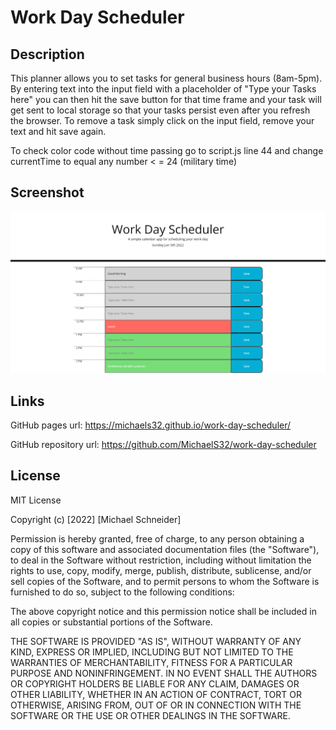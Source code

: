 # Work Day Scheduler
## Description

This planner allows you to set tasks for general business hours (8am-5pm). By entering text into the input field with a placeholder of "Type your Tasks here" you can then hit the save button for that time frame and your task will get sent to local storage so that your tasks persist even after you refresh the browser. To remove a task simply click on the input field, remove your text and hit save again.

To check color code without time passing go to script.js line 44 and change currentTime to equal any number < = 24 (military time)

## Screenshot
![image](./Assets/images/app-screenshot.png)

## Links

GitHub pages url: https://michaels32.github.io/work-day-scheduler/ 

GitHub repository url: https://github.com/MichaelS32/work-day-scheduler

## License

MIT License

Copyright (c) [2022] [Michael Schneider]

Permission is hereby granted, free of charge, to any person obtaining a copy
of this software and associated documentation files (the "Software"), to deal
in the Software without restriction, including without limitation the rights
to use, copy, modify, merge, publish, distribute, sublicense, and/or sell
copies of the Software, and to permit persons to whom the Software is
furnished to do so, subject to the following conditions:

The above copyright notice and this permission notice shall be included in all
copies or substantial portions of the Software.

THE SOFTWARE IS PROVIDED "AS IS", WITHOUT WARRANTY OF ANY KIND, EXPRESS OR
IMPLIED, INCLUDING BUT NOT LIMITED TO THE WARRANTIES OF MERCHANTABILITY,
FITNESS FOR A PARTICULAR PURPOSE AND NONINFRINGEMENT. IN NO EVENT SHALL THE
AUTHORS OR COPYRIGHT HOLDERS BE LIABLE FOR ANY CLAIM, DAMAGES OR OTHER
LIABILITY, WHETHER IN AN ACTION OF CONTRACT, TORT OR OTHERWISE, ARISING FROM,
OUT OF OR IN CONNECTION WITH THE SOFTWARE OR THE USE OR OTHER DEALINGS IN THE
SOFTWARE.
